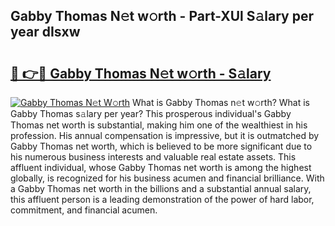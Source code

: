 ## Gabby Thomas N𝚎t w𝚘rth - Part-XUl S𝚊lary per year dIsxw

# <h2><a href="http://gc00s2.nevu.top/?p=Gabby+Thomas">🔗 👉🔴 Gabby Thomas N𝚎t w𝚘rth - S𝚊lary</a></h2>

[![Gabby Thomas N𝚎t W𝚘rth](https://i.imgur.com/EBH3L9S.jpeg)](http://gc00s2.nevu.top/?p=Gabby+Thomas)
What is Gabby Thomas n𝚎t w𝚘rth? What is Gabby Thomas s𝚊lary per year?
This prosperous individual's Gabby Thomas net worth is substantial, making him one of the wealthiest in his profession. His annual compensation is impressive, but it is outmatched by Gabby Thomas net worth, which is believed to be more significant due to his numerous business interests and valuable real estate assets. This affluent individual, whose Gabby Thomas net worth is among the highest globally, is recognized for his business acumen and financial brilliance. With a Gabby Thomas net worth in the billions and a substantial annual salary, this affluent person is a leading demonstration of the power of hard labor, commitment, and financial acumen.
